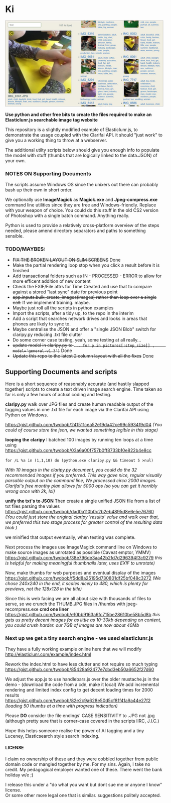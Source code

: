 # Ki


![SCREENSHOT](https://raw.githubusercontent.com/twobob/Ki/master/2ColumnScreenshot.JPG "Screenshot of example implementation")

__Use python and other free bits to create the files required to make an Elasticlunr.js searchable image tag website__

This repository is a slightly modified example of Elasticlunr.js, to demonstrate the usage coupled with the Clarifai API.
it should "just work" to give you a working thing to throw at a webserver.  

The additional utilty scripts below should give you enough info to populate the model with stuff (thumbs that are logically linked to the data.JSON) of your own.  

### NOTES ON Supporting Documents 
The scripts assume Windows OS since the unixers out there can probably bash up their own in short order.

We optionally use __ImageMagick__ as __Magick.exe__ and __Jpeg-compress.exe__ command line utilities since they are free and Windows-friendly. Replace with your weapon of choice. You could do this stuff in the old CS2 version of Photoshop with a single batch command.
Anything really.  

Python is used to provide a relatively cross-platform overview of the steps needed, please amend directory separators and paths to something sensible.  

### TODO/MAYBES: 
* ~~FIX THE BROKEN LAYOUT ON SLIM SCREENS~~ Done
* Make the partial rendering loop stop when you click a result before it is finished
* Add transactional folders such as IN - PROCESSED - ERROR to allow for more efficent addition of new content
* Check the EXIF/File attrs for Time Created and use that to compare against a stored "last sync" date for previous point
* ~~app.inputs.bulk_create_images(images)  rather than loop over a single call.~~ If we implement training. maybe.
* Maybe just roll all the scripts in python examples
* Import the scripts, after a tidy up, to the repo in the interim
* Add a script that searches network drives and looks in areas that phones are likely to sync to.
* Maybe centralise the JSON and offer a "single JSON Blob" switch for claripy.py reducing .txt file clutter
* Do some corner case testing, yeah, some testing at all really...
* ~~update model in claripy.py to  `... for p in pictures[:step_size]] ,     model='general-v1.3')`~~ Done
* ~~Update this repo to the latest 2 column layout with all the fixes~~ Done

## Supporting Documents and scripts

Here is a short sequence of reasonably accurate (and hastily slapped together) scripts to create a text driven image search engine.
Time taken so far is only a few hours of actual coding and testing.  

__claripy.py__
walk over JPG files and create human readable output of the tagging values in one .txt file for each image via the Clarifai API using Python on Windows.  

<https://gist.github.com/twobob/241511cea52e19da42ce99c5934f9d04>
_(You could of course store the json, we wanted something legible in this stage)_  

__looping the claripy__
I batched 100 images by running ten loops at a time using
<https://gist.github.com/twobob/03a6a00f757b0ff8733b10e822b4e8cc>

`for /L %a in (1,1,10) do (python.exe claripy.py && timeout 5 >nul)`

_With 10 images in the claripy.py document, you could do the 32 recommended images if you preferred.
This way gave nice, regular visually parsable output on the command line,  We processed circa 2000 images.
Clarifai's free monthy plan allows for 5000 ops (so you can get it horribly wrong once with 2k, lol)_  

__unify the txt's to JSON__
Then create a single unified JSON file from a list of txt files parsing the values
<https://gist.github.com/twobob/dad0a110b0c2b2eb4895d8e6e5e76760>
_(You could just store the original claripy 'results' value and walk over that, 
we preferred this two stage process for greater control of the resulting data blob )_  

we minified that output eventually, when testing was complete.

Next process the images
use ImageMagick command line on Windows to make source images as unrotated as possible (Caveat emptor, YMMV)
<https://gist.github.com/twobob/38e796de3aa42b2fd7d296394f3c9279>
_this is helpful for making meaningful thumbnails later, uses EXIF to unrotate)_  

Now, make thumbs for web purposes and eventual display of the images
<https://gist.github.com/twobob/f5dd8a25195d730801df25bf048c3272>
_(We chose 240x240 in the end, it scales nicely to 480, which is plenty for previews, not the 128x128 in the title)_  

Since this is web facing we are all about size with thousands of files to serve,
so we crunch the THUMB.JPG files in /thumbs with jpeg-recompress.exe
__cmd one liner__  <https://gist.github.com/twobob/e10bb9163a6fc715be28610be58b5d8b>
_this gets us pretty decent images for as little as 10-30kb depending on content, you could crush harder.
our 7GB of images are now about 40Mb_

### Next up we get a tiny search engine - we used elasticlunr.js

They have a fully working example online here that we will modify
<http://elasticlunr.com/example/index.html>  

Rework the index.html to have less clutter and not require so much typing
<https://gist.github.com/twobob/85428a92477e7cbd3eb50a6652f27d60>  

We adjust the app.js to use handlebars.js over the older mustache.js in the demo - (download the code from a cdn, make it local)
We add incremental rendering and limited index config to get decent loading times for 2000 results 
<https://gist.github.com/twobob/82e2c9a628e50d5cf81f41a9a44e27f2>
_(loading 50 thumbs at a time with progress indication)_  

Please __DO__ consider the file endings' CASE SENSITIVITY to .JPG not .jpg  
(although pretty sure that is corner-case covered in the scripts IIRC, J.I.C.)  

Hope this helps someone realise the power of AI tagging and a tiny Luceney, Elasticsearch style search indexing.  

#### LICENSE

I claim no ownership of these and they were cobbled together from public domain code or mangled together by me. For my sins. 
Again, I take no credit. My pedagogical employer wanted one of these. There went the bank holiday w/e ;)  

I release this under a "do what you want but dont sue me or anyone I know" license.  
Or some other more legal one that is similar. suggestions politely accepted.  
  

